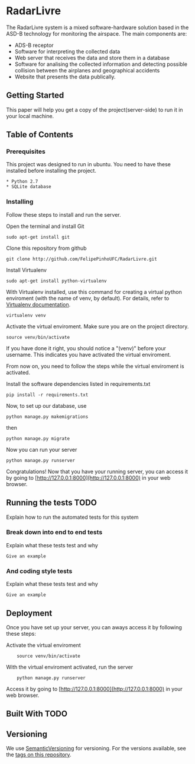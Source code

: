 # RadarLivre

The RadarLivre system is a mixed software-hardware solution based in the ASD-B technology for monitoring the airspace. The main components are: 

* ADS-B receptor
* Software for interpreting the collected data
* Web server that receives the data and store them in a database
* Software for analising the collected information and detecting possible collision between the airplanes and geographical accidents
* Website that presents the data publically.

## Getting Started

This paper will help you get a copy of the project(server-side) to run it in your local machine.

## Table of Contents

### Prerequisites

This project was designed to run in ubuntu.
You need to have these installed before installing the project.

```
* Python 2.7
* SQLite database

```

### Installing

Follow these steps to install and run the server.

Open the terminal and install Git

```
sudo apt-get install git
```

Clone this repository from github

```
git clone http://github.com/FelipePinhoUFC/RadarLivre.git
```

Install Virtualenv

```
sudo apt-get install python-virtualenv
```

With Virtualenv installed, use this command for creating a virtual python enviroment (with the name of venv, by default). For details, refer to [Virtualenv documentation](https://virtualenv.pypa.io/en/stable/).

```
virtualenv venv
```

Activate the virtual enviroment. Make sure you are on the project directory. 

```
source venv/bin/activate
```

If you have done it right, you should notice a "(venv)" before your username. This indicates you have activated the virtual enviroment.

From now on, you need to follow the steps while the virtual enviroment is activated.

Install the software dependencies listed in requirements.txt

```
pip install -r requirements.txt
```

Now, to set up our database, use 

```
python manage.py makemigrations
```
then

```
python manage.py migrate
```

Now you can run your server

```
python manage.py runserver
```

Congratulations! Now that you have your running server, you can access it by going to [http://127.0.0.1:8000](http://127.0.0.1:8000) in your web browser.

## Running the tests TODO

Explain how to run the automated tests for this system

### Break down into end to end tests

Explain what these tests test and why

```
Give an example
```

### And coding style tests

Explain what these tests test and why

```
Give an example
```

## Deployment

Once you have set up your server, you can aways access it by following these steps:

Activate the virtual enviroment
```
	source venv/bin/activate
```

With the virtual enviroment activated, run the server
```
	python manage.py runserver
```

Access it by going to [http://127.0.0.1:8000](http://127.0.0.1:8000) in your web browser.


## Built With TODO


## Versioning

We use [SemanticVersioning](http://semver.org/) for versioning. For the versions available, see the [tags on this repository](https://github.com/FelipePinhoUFC/RadarLivre/tags). 

<!-- Won't be displayed

<div style="text-align:center">
  <img src="https://raw.githubusercontent.com/FelipePinhoUFC/RadarLivre/master/radarlivre_website/static/website/img/icon.ico" width="256">
</div>

# O Sistema Radar Livre

O sistema de monitoramento aéreo Radar Livre é uma solução mista de hadware e software baseada na tecnologia ADS-B. Seus principais componentes são: um aparelho receptor de mensagens ADS-B, um software capaz de interpretar os dados coletados, um servidor web que recebe os dados e armazena em um banco de dados, um software capaz de analisar as informações coletadas e detectar possíveis conflitos entre trajetórias de aeronaves e entre aeronaves e acidentes geográficos, além de um site que disponibiliza os dados publicamente.

# Coleta de mensagens ADS-B

O aparelho coletor de mensagens ADS-B é um componente simples, que pode ser instalado e configurado facilmente. É composto por uma antena pequena e um receptor que pode ser conectado a uma porta USB de qualquer computador. Para o tratamento das mensagens recebidas é necessário um software específico. As aplicações disponíveis atualmente para o reconhecimento das mensagens ADS-B são em sua maioria privadas e para o sistema operacional Windows, o que gera uma dependência da plataforma e um alto custo de instalação. O sistema Radar livre conta com seu próprio software de coleta, uma aplicação de código fonte aberto implementada sobre a plataforma linux pela equipe do projeto na UFC. A aplicação interpreta as mensagens e extrai informações como identificação, posicionamento, velocidade e altitude, armazenando-os em um banco de dados local. Posteriormente, os dados são enviados a um servidor web.

# Servidor web e site

Após serem coletados, os dados são enviados a um servidor web, que armazena-os em um banco de dados que pode ser acessado para análise das informações obtidas das aeronaves. Esses dados serão disponibilisados em um site de acesso livre e gratuito, onde aeronaves serão representadas graficamente, mostrando sua posição e outras informações. Essa interface web também foi implementada pela equipe do projeto na UFC em Quixadá e resultou num Trabalho de Conclusão de Curso (TCC).

# Componentes em produção

Encontram-se em desenvolvimento a versão do software coletor para Android e o Software de Análise de Colisão. O software coletor para Android permitirá o uso de plataformas mais leves e baratas para a implantação das estações coletoras e está sendo desenvolvido também na forma de um Trabalho de Conclusão de Curso. Já o Software de Análise de Colisão está sendo implementado pelo autor deste artigo como projeto de Iniciação Científica.

# Software de Análise de Colisão

Uma das principais falhas do sistema de monitoramento aéreo atual é o atraso na atualização do posicionamento das aeronaves que gera um grande intervalo entre a identificação da possível colisão e o alerta aos pilotos das aeronaves envolvidas. Além disso, o sistema não prevê possíveis colisões contra acidentes geográficos. A Tecnologia ADS-B diminui substancialmente o tempo de atualização do posicionamento dos aviões, tornando o sistema bem mais seguro e confiável.

Com o objetivo de otimizar a prevensão contra colisões, o sistema Radar Livre disponibilizará um software que utiliza os dados coletados em tempo real para análise e verificação de possíveis conflitos entre rotas de aeronaves e entre rotas de aeronaves e acidentes geográficos. A aplicação, que está em fase de desenvolvimento, funcionará na plataforma linux e terá código fonte aberto. Portanto, poderá ser utilizada livremente, especialmente por torres de controle para auxiliar no monitoramento aéreo.

# Conclusão

O projeto Radar Livre, com seus componentes simples e acessíveis, permitirá que o sistema de monitoramento aéreo brasileiro acompanhe as melhorias que estão acontecendo nos sistemas norte americanos com a adoção do método de monitoramento ADS-B. Apesar de ainda estar em fase de desenvolvimento, o sistema já disponibiliza as funcionalidades de coleta, armazenamento e apresentação em funciomaneto, e prevê uma versão do Software Coletor para a plataforma Android e um Software de Análise de Colisão. O site está disponível em <a href="http://www.radarlivre.com">www.radarlivre.com</a>. Os softwares já produzidos estão neste repositório e podem ser baixados e configurados facilmente em qualquer máquina com plataforma linux. Para a instalação, consulte nosso manual em <a href="https://docs.google.com/document/d/1ipKDKALwp97XyFSJrwYT17DriH22y-IMSrwTwS7odJA/edit?usp=sharing">Manual de Instalação</a>.

-->